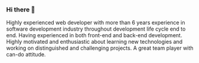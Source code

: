 ### Hi there 👋

<!--
**sara1989mohammadi/sara1989mohammadi** is a ✨ _special_ ✨ repository because its `README.md` (this file) appears on your GitHub profile.

Here are some ideas to get you started:

- 🔭 I’m currently working on ...
- 🌱 I’m currently learning ...
- 👯 I’m looking to collaborate on ...
- 🤔 I’m looking for help with ...
- 💬 Ask me about ...
- 📫 How to reach me: ...
- 😄 Pronouns: ...
- ⚡ Fun fact: ...
-->
Highly experienced web developer with more than 6 years experience in software development industry throughout development life cycle end to end. Having experienced in both front-end and back-end development.
Highly motivated and enthusiastic about learning new technologies and working on distinguished and
challenging projects. A great team player with can-do attitude.
